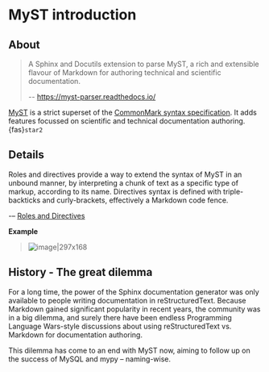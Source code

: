 # MyST introduction


## About

> A Sphinx and Docutils extension to parse MyST, a rich and extensible flavour
> of Markdown for authoring technical and scientific documentation.
>
> -- https://myst-parser.readthedocs.io/

[MyST](https://myst-parser.readthedocs.io/) is a strict superset of the
[CommonMark syntax specification](https://spec.commonmark.org/).
It adds features focussed on scientific and technical documentation authoring. {fas}`star2`


## Details

Roles and directives provide a way to extend the syntax of MyST in an unbound
manner, by interpreting a chunk of text as a specific type of markup, according
to its name.
Directives syntax is defined with triple-backticks and curly-brackets, effectively
a Markdown code fence.

-– [Roles and Directives](https://myst-parser.readthedocs.io/en/latest/syntax/roles-and-directives.html)

**Example**

> ![image|297x168](https://global.discourse-cdn.com/business7/uploads/crate/original/1X/d61bae27e7ce2ca04ab7ba78954153b885f2548e.png)


## History - The great dilemma

For a long time, the power of the Sphinx documentation generator was only available
to people writing documentation in reStructuredText. Because Markdown gained
significant popularity in recent years, the community was in a big dilemma, and
surely there have been endless Programming Language Wars-style discussions about
using reStructuredText vs. Markdown for documentation authoring.

This dilemma has come to an end with MyST now, aiming to follow up on the success
of MySQL and mypy – naming-wise.
